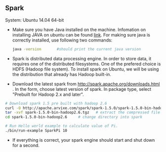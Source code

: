 ## Spark

System: Ubuntu 14.04 64-bit

- Make sure you have Java installed on the machine. Infomation on installing JAVA on ubuntu can be found [link](https://www.digitalocean.com/community/tutorials/how-to-install-java-on-ubuntu-with-apt-get). For making sure java is correctly installed, use following two commands:
  ```bash
  java -version       #should print the current java version
  ```

- Spark is distributed data processing engine. In order to store data, it requires one of the distributed filesystems. One of the prefered choice is HDFS (Hadoop file system). To install spark on Ubuntu, we will be using the distribution that already has Hadoop built-in.
- Download the latest spark from http://spark.apache.org/downloads.html . In the form, choose latest version of spark. In package type, select "Prebuilt for Hadoop 2.x and later". 

```bash
# Download spark 1.5 pre built with hadoop 2.6
curl -O http://apache.arvixe.com/spark/spark-1.5.0/spark-1.5.0-bin-hadoop2.6.tgz 
tar -xvf spark-1.5.0-bin-hadoop2.6.tgz   # extract the compressed file
cd spark-1.5.0-bin-hadoop2.6     # change directory into spark

# Run Hello world example to calculate value of Pi.
./bin/run-example SparkPi 10
```
- If everything is correct, your spark engine should start and shut down for a second.
